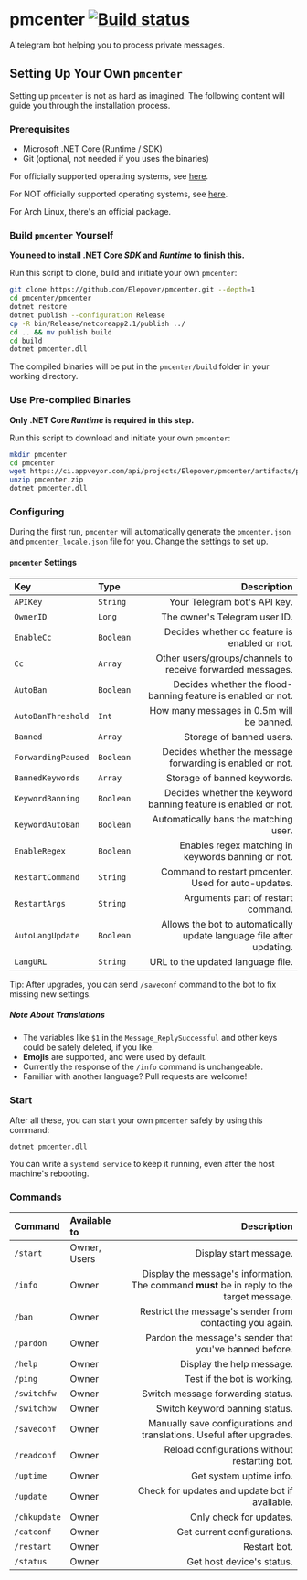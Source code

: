 # pmcenter [![Build status](https://ci.appveyor.com/api/projects/status/gmbdiackw0563980?svg=true)](https://ci.appveyor.com/project/Elepover/pmcenter)

A telegram bot helping you to process private messages.

## Setting Up Your Own `pmcenter`

Setting up `pmcenter` is not as hard as imagined. The following content will guide you through the installation process.

### Prerequisites

- Microsoft .NET Core (Runtime / SDK)
- Git (optional, not needed if you uses the binaries)

For officially supported operating systems, see [here](https://see.wtf/XxTlf).

For NOT officially supported operating systems, see [here](https://see.wtf/sIjUZ).

For Arch Linux, there's an official package.

### Build `pmcenter` Yourself

**You need to install .NET Core _SDK_ and _Runtime_ to finish this.**

Run this script to clone, build and initiate your own `pmcenter`:

```bash
git clone https://github.com/Elepover/pmcenter.git --depth=1
cd pmcenter/pmcenter
dotnet restore
dotnet publish --configuration Release
cp -R bin/Release/netcoreapp2.1/publish ../
cd .. && mv publish build
cd build
dotnet pmcenter.dll
```

The compiled binaries will be put in the `pmcenter/build` folder in your working directory.

### Use Pre-compiled Binaries

**Only .NET Core _Runtime_ is required in this step.**

Run this script to download and initiate your own `pmcenter`:

```bash
mkdir pmcenter
cd pmcenter
wget https://ci.appveyor.com/api/projects/Elepover/pmcenter/artifacts/pmcenter.zip
unzip pmcenter.zip
dotnet pmcenter.dll
```

### Configuring

During the first run, `pmcenter` will automatically generate the `pmcenter.json` and `pmcenter_locale.json` file for you. Change the settings to set up.

#### `pmcenter` Settings

| Key | Type | Description |
| :---- | :----- | ----:|
| `APIKey` | `String` | Your Telegram bot's API key. |
| `OwnerID` | `Long` | The owner's Telegram user ID. |
| `EnableCc` | `Boolean` | Decides whether cc feature is enabled or not. |
| `Cc` | `Array` | Other users/groups/channels to receive forwarded messages. |
| `AutoBan` | `Boolean` | Decides whether the flood-banning feature is enabled or not. |
| `AutoBanThreshold` | `Int` | How many messages in 0.5m will be banned. |
| `Banned` | `Array` | Storage of banned users. |
| `ForwardingPaused` | `Boolean` | Decides whether the message forwarding is enabled or not. |
| `BannedKeywords` | `Array` | Storage of banned keywords. |
| `KeywordBanning` | `Boolean` | Decides whether the keyword banning feature is enabled or not. |
| `KeywordAutoBan` | `Boolean` | Automatically bans the matching user. |
| `EnableRegex` | `Boolean` | Enables regex matching in keywords banning or not. |
| `RestartCommand` | `String` | Command to restart pmcenter. Used for auto-updates. |
| `RestartArgs` | `String` | Arguments part of restart command. |
| `AutoLangUpdate` | `Boolean` | Allows the bot to automatically update language file after updating. |
| `LangURL` | `String` | URL to the updated language file. |

Tip: After upgrades, you can send `/saveconf` command to the bot to fix missing new settings.

##### Note About Translations

- The variables like `$1` in the `Message_ReplySuccessful` and other keys could be safely deleted, if you like.
- **Emojis** are supported, and were used by default.
- Currently the response of the `/info` command is unchangeable.
- Familiar with another language? Pull requests are welcome!

### Start

After all these, you can start your own `pmcenter` safely by using this command:

`dotnet pmcenter.dll`

You can write a `systemd service` to keep it running, even after the host machine's rebooting.

### Commands

| Command | Available to | Description |
| :---- | :---- | ----: |
| `/start` | Owner, Users | Display start message. |
| `/info` | Owner | Display the message's information. The command **must** be in reply to the target message. |
| `/ban` | Owner | Restrict the message's sender from contacting you again. |
| `/pardon` | Owner | Pardon the message's sender that you've banned before. |
| `/help` | Owner | Display the help message. |
| `/ping` | Owner | Test if the bot is working. |
| `/switchfw` | Owner | Switch message forwarding status. |
| `/switchbw` | Owner | Switch keyword banning status. |
| `/saveconf` | Owner | Manually save configurations and translations. Useful after upgrades. |
| `/readconf` | Owner | Reload configurations without restarting bot. |
| `/uptime` | Owner | Get system uptime info. |
| `/update` | Owner | Check for updates and update bot if available. |
| `/chkupdate` | Owner | Only check for updates. |
| `/catconf` | Owner | Get current configurations. |
| `/restart` | Owner | Restart bot. |
| `/status` | Owner | Get host device's status. |
